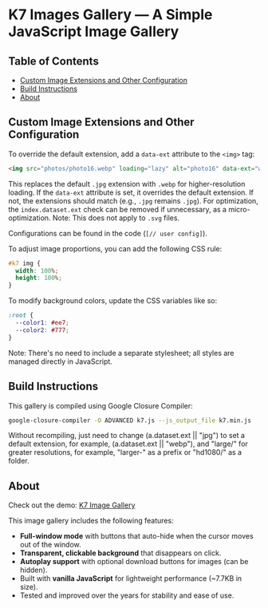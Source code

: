 # K7 Images Gallery — A Simple JavaScript Image Gallery

## Table of Contents
- [Custom Image Extensions and Other Configuration](#custom-image-extensions-and-other-configuration)
- [Build Instructions](#build-instructions)
- [About](#about)

## Custom Image Extensions and Other Configuration

To override the default extension, add a `data-ext` attribute to the `<img>` tag:
```html
<img src="photos/photo16.webp" loading="lazy" alt="photo16" data-ext="webp">
```
This replaces the default `.jpg` extension with `.webp` for higher-resolution loading. If the `data-ext` attribute is set, it overrides the default extension. If not, the extensions should match (e.g., `.jpg` remains `.jpg`). For optimization, the `index.dataset.ext` check can be removed if unnecessary, as a micro-optimization. Note: This does not apply to `.svg` files.

Configurations can be found in the code (`[// user config]`).

To adjust image proportions, you can add the following CSS rule:
```css
#k7 img {
  width: 100%;
  height: 100%;
}
```

To modify background colors, update the CSS variables like so:
```css
:root {
  --color1: #ee7;
  --color2: #777;
}
```
Note: There's no need to include a separate stylesheet; all styles are managed directly in JavaScript.

## Build Instructions

This gallery is compiled using Google Closure Compiler:
```bash
google-closure-compiler -O ADVANCED k7.js --js_output_file k7.min.js
```
Without recompiling, just need to change (a.dataset.ext || "jpg") to set a default extension, for example, (a.dataset.ext || "webp"), and "large/" for greater resolutions, for example, "larger-" as a prefix or "hd1080/" as a folder.

## About

Check out the demo: [K7 Image Gallery](https://kostassliazas.github.io/K7/)

This image gallery includes the following features:
- **Full-window mode** with buttons that auto-hide when the cursor moves out of the window.
- **Transparent, clickable background** that disappears on click.
- **Autoplay support** with optional download buttons for images (can be hidden).
- Built with **vanilla JavaScript** for lightweight performance (~7.7KB in size).
- Tested and improved over the years for stability and ease of use.
